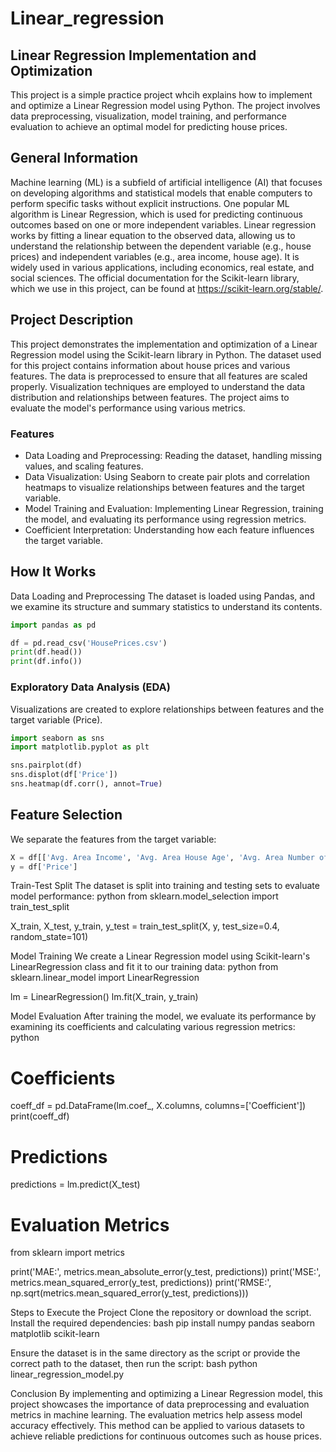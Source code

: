 # Linear_regression

## Linear Regression Implementation and Optimization
This project is a simple practice project whcih explains how to implement and optimize a Linear Regression model using Python. The project involves data preprocessing, visualization, model training, and performance evaluation to achieve an optimal model for predicting house prices.


## General Information
Machine learning (ML) is a subfield of artificial intelligence (AI) that focuses on developing algorithms and statistical models that enable computers to perform specific tasks without explicit instructions. One popular ML algorithm is Linear Regression, which is used for predicting continuous outcomes based on one or more independent variables.
Linear regression works by fitting a linear equation to the observed data, allowing us to understand the relationship between the dependent variable (e.g., house prices) and independent variables (e.g., area income, house age). It is widely used in various applications, including economics, real estate, and social sciences.
The official documentation for the Scikit-learn library, which we use in this project, can be found at https://scikit-learn.org/stable/.

## Project Description
This project demonstrates the implementation and optimization of a Linear Regression model using the Scikit-learn library in Python. The dataset used for this project contains information about house prices and various features. The data is preprocessed to ensure that all features are scaled properly. Visualization techniques are employed to understand the data distribution and relationships between features. The project aims to evaluate the model's performance using various metrics.
### Features
- Data Loading and Preprocessing: Reading the dataset, handling missing values, and scaling features.
- Data Visualization: Using Seaborn to create pair plots and correlation heatmaps to visualize relationships between features and the target variable.
- Model Training and Evaluation: Implementing Linear Regression, training the model, and evaluating its performance using regression metrics.
- Coefficient Interpretation: Understanding how each feature influences the target variable.

## How It Works
Data Loading and Preprocessing
The dataset is loaded using Pandas, and we examine its structure and summary statistics to understand its contents.
```python
import pandas as pd

df = pd.read_csv('HousePrices.csv')
print(df.head())
print(df.info())
```

### Exploratory Data Analysis (EDA)
Visualizations are created to explore relationships between features and the target variable (Price).

```python
import seaborn as sns
import matplotlib.pyplot as plt

sns.pairplot(df)
sns.displot(df['Price'])
sns.heatmap(df.corr(), annot=True)
```

## Feature Selection
We separate the features from the target variable:

```python
X = df[['Avg. Area Income', 'Avg. Area House Age', 'Avg. Area Number of Rooms', 'Avg. Area Number of Bedrooms', 'Area Population']]
y = df['Price']
``` 
Train-Test Split
The dataset is split into training and testing sets to evaluate model performance:
python
from sklearn.model_selection import train_test_split

X_train, X_test, y_train, y_test = train_test_split(X, y, test_size=0.4, random_state=101)

Model Training
We create a Linear Regression model using Scikit-learn's LinearRegression class and fit it to our training data:
python
from sklearn.linear_model import LinearRegression

lm = LinearRegression()
lm.fit(X_train, y_train)

Model Evaluation
After training the model, we evaluate its performance by examining its coefficients and calculating various regression metrics:
python
# Coefficients
coeff_df = pd.DataFrame(lm.coef_, X.columns, columns=['Coefficient'])
print(coeff_df)

# Predictions
predictions = lm.predict(X_test)

# Evaluation Metrics
from sklearn import metrics

print('MAE:', metrics.mean_absolute_error(y_test, predictions))
print('MSE:', metrics.mean_squared_error(y_test, predictions))
print('RMSE:', np.sqrt(metrics.mean_squared_error(y_test, predictions)))

Steps to Execute the Project
Clone the repository or download the script.
Install the required dependencies:
bash
pip install numpy pandas seaborn matplotlib scikit-learn

Ensure the dataset is in the same directory as the script or provide the correct path to the dataset, then run the script:
bash
python linear_regression_model.py

Conclusion
By implementing and optimizing a Linear Regression model, this project showcases the importance of data preprocessing and evaluation metrics in machine learning. The evaluation metrics help assess model accuracy effectively. This method can be applied to various datasets to achieve reliable predictions for continuous outcomes such as house prices.

